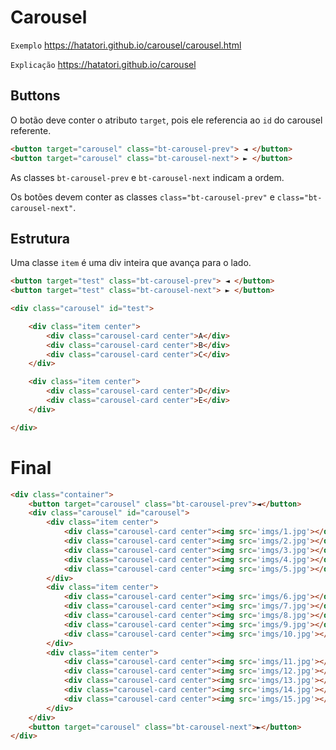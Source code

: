 # Carousel

```Exemplo```
https://hatatori.github.io/carousel/carousel.html

```Explicação```
https://hatatori.github.io/carousel


## Buttons

O botão deve conter o atributo ```target```, pois ele referencia ao ```id``` do carousel referente.
```html 
<button target="carousel" class="bt-carousel-prev"> ◄ </button> 
<button target="carousel" class="bt-carousel-next"> ► </button> 
```
As classes ```bt-carousel-prev``` e  ```bt-carousel-next``` indicam a ordem.

Os botões devem conter as classes ```class="bt-carousel-prev"``` e ```class="bt-carousel-next"```.

## Estrutura

Uma classe ```item``` é uma div inteira que avança para o lado.

```html
<button target="test" class="bt-carousel-prev"> ◄ </button> 
<button target="test" class="bt-carousel-next"> ► </button> 

<div class="carousel" id="test">

    <div class="item center"> 
        <div class="carousel-card center">A</div>
        <div class="carousel-card center">B</div>
        <div class="carousel-card center">C</div>
    </div>

    <div class="item center">
        <div class="carousel-card center">D</div>
        <div class="carousel-card center">E</div>
    </div>

</div>
```

# Final
```html
<div class="container">
    <button target="carousel" class="bt-carousel-prev">◄</button>
    <div class="carousel" id="carousel">
        <div class="item center">
            <div class="carousel-card center"><img src='imgs/1.jpg'></div>
            <div class="carousel-card center"><img src='imgs/2.jpg'></div>
            <div class="carousel-card center"><img src='imgs/3.jpg'></div>
            <div class="carousel-card center"><img src='imgs/4.jpg'></div>
            <div class="carousel-card center"><img src='imgs/5.jpg'></div>
        </div>
        <div class="item center">
            <div class="carousel-card center"><img src='imgs/6.jpg'></div>
            <div class="carousel-card center"><img src='imgs/7.jpg'></div>
            <div class="carousel-card center"><img src='imgs/8.jpg'></div>
            <div class="carousel-card center"><img src='imgs/9.jpg'></div>
            <div class="carousel-card center"><img src='imgs/10.jpg'></div>
        </div>
        <div class="item center">
            <div class="carousel-card center"><img src='imgs/11.jpg'></div>
            <div class="carousel-card center"><img src='imgs/12.jpg'></div>
            <div class="carousel-card center"><img src='imgs/13.jpg'></div>
            <div class="carousel-card center"><img src='imgs/14.jpg'></div>
            <div class="carousel-card center"><img src='imgs/15.jpg'></div>
        </div>          
    </div>
    <button target="carousel" class="bt-carousel-next">►</button>
</div>
```
